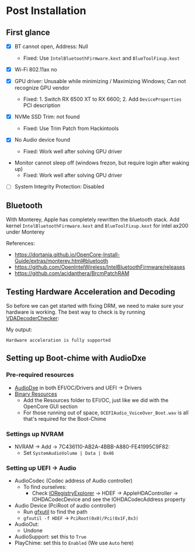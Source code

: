 # Post Installation

## First glance

- [x] BT cannot open, Address: Null
  - Fixed: Use `IntelBluetoothFirmware.kext` and `BlueToolFixup.kext`

- [x] Wi-Fi 802.11ax no
- [x] GPU driver: Unusable while minimizing / Maximizing Windows; Can not recognize GPU vendor
  - Fixed: 1. Switch RX 6500 XT to RX 6600; 2. Add `DeviceProperties` PCI description 
- [x] NVMe SSD Trim: not found
  - Fixed: Use Trim Patch from Hackintools
- [x] No Audio device found
  - Fixed: Work well after solving GPU driver
- Monitor cannot sleep off (windows frezon, but require login after waking up)
  - Fixed: Work well after solving GPU driver
- [ ] System Integrity Protection: Disabled

## Bluetooth

With Monterey, Apple has completely rewritten the bluetooth stack. Add kernel `IntelBluetoothFirmware.kext` and `BlueToolFixup.kext` for intel ax200 under Monterey 

References:

- https://dortania.github.io/OpenCore-Install-Guide/extras/monterey.html#bluetooth
- https://github.com/OpenIntelWireless/IntelBluetoothFirmware/releases
- https://github.com/acidanthera/BrcmPatchRAM

## Testing Hardware Acceleration and Decoding

So before we can get started with fixing DRM, we need to make sure your hardware is working. The best way to check is by running [VDADecoderChecker](https://i.applelife.ru/2019/05/451893_10.12_VDADecoderChecker.zip):

My output:

```
Hardware acceleration is fully supported
```

## Setting up Boot-chime with AudioDxe

### Pre-required resources

- [AudioDxe](https://github.com/acidanthera/OpenCorePkg/releases) in both EFI/OC/Drivers and UEFI -> Drivers
- [Binary Resources](https://github.com/acidanthera/OcBinaryData)
  - Add the Resources folder to EFI/OC, just like we did with the OpenCore GUI section
  - For those running out of space, `OCEFIAudio_VoiceOver_Boot.wav` is all that's required for the Boot-Chime

### Settings up NVRAM

- NVRAM -> Add -> 7C436110-AB2A-4BBB-A880-FE41995C9F82:
  - Set `SystemAudioVolume | Data | 0x46`

### Setting up UEFI -> Audio

- AudioCodec (Codec address of Audio controller)
  - To find ourselves:
    - Check [IORegistryExplorer](https://github.com/khronokernel/IORegistryClone/blob/master/ioreg-302.zip) -> HDEF -> AppleHDAController -> IOHDACodecDevice and see the IOHDACodecAddress property
- Audio Device (PciRoot of audio controller)
  - Run [gfxutil](https://github.com/acidanthera/gfxutil/releases) to find the path
  - `gfxutil -f HDEF` -> `PciRoot(0x0)/Pci(0x1F,0x3)`
- AudioOut:
  - Undone
- AudioSupport: set this to `True`
- PlayChime: set this to `Enabled` (We use `Auto` here)
